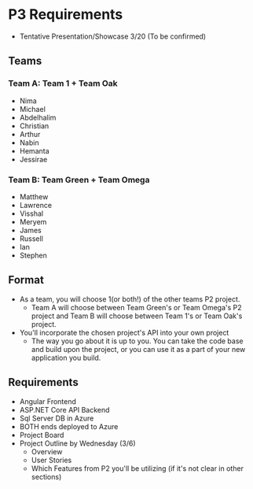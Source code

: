 # P3 Requirements
- Tentative Presentation/Showcase 3/20 (To be confirmed)

## Teams
### Team A: Team 1 + Team Oak
- Nima
- Michael
- Abdelhalim
- Christian
- Arthur
- Nabin
- Hemanta
- Jessirae

### Team B: Team Green + Team Omega
- Matthew
- Lawrence
- Visshal
- Meryem
- James
- Russell
- Ian
- Stephen

## Format
- As a team, you will choose 1(or both!) of the other teams P2 project.
  - Team A will choose between Team Green's or Team Omega's P2 project and Team B will choose between Team 1's or Team Oak's project.
- You'll incorporate the chosen project's API into your own project
  - The way you go about it is up to you. You can take the code base and build upon the project, or you can use it as a part of your new application you build.

## Requirements
- Angular Frontend
- ASP.NET Core API Backend
- Sql Server DB in Azure
- BOTH ends deployed to Azure
- Project Board
- Project Outline by Wednesday (3/6)
  - Overview
  - User Stories
  - Which Features from P2 you'll be utilizing (if it's not clear in other sections)
